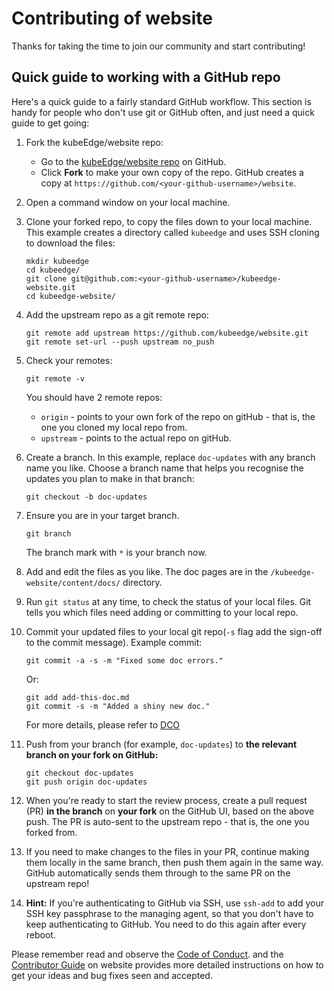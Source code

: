 # Contributing of website

Thanks for taking the time to join our community and start contributing!

## Quick guide to working with a GitHub repo

Here's a quick guide to a fairly standard GitHub workflow. This section is handy
for people who don't use git or GitHub often, and just need a quick guide to
get going:

1. Fork the kubeEdge/website repo:

    * Go to the [kubeEdge/website repo][kubeedge-website-repo] on GitHub.
    * Click **Fork** to make your own copy of the repo. GitHub creates a copy
      at `https://github.com/<your-github-username>/website`.

2. Open a command window on your local machine.

3. Clone your forked repo, to copy the files down to your local machine.
  This example creates a directory called `kubeedge` and uses SSH cloning to
  download the files:

    ```
    mkdir kubeedge
    cd kubeedge/
    git clone git@github.com:<your-github-username>/kubeedge-website.git
    cd kubeedge-website/
    ```

4. Add the upstream repo as a git remote repo:

    ```
    git remote add upstream https://github.com/kubeedge/website.git
    git remote set-url --push upstream no_push
    ```

5. Check your remotes:

    ```
    git remote -v
    ```

    You should have 2 remote repos:

      -  `origin` - points to your own fork of the repo on gitHub -
         that is, the one you cloned my local repo from.
      -  `upstream` - points to the actual repo on gitHub.

6. Create a branch. In this example, replace `doc-updates` with any branch name
  you like. Choose a branch name that helps you recognise the updates you plan
  to make in that branch:

    ```
    git checkout -b doc-updates
    ```

7. Ensure you are in your target branch.

    ```
    git branch
    ```

    The branch mark with `*` is your branch now.

8. Add and edit the files as you like. The doc pages are in the
  `/kubeedge-website/content/docs/` directory.

9. Run `git status` at any time, to check the status of your local files.
  Git tells you which files need adding or committing to your local repo.

10. Commit your updated files to your local git repo(`-s` flag add the sign-off to the commit message). Example commit:

    ```
    git commit -a -s -m "Fixed some doc errors."
    ```

    Or:

    ```
    git add add-this-doc.md
    git commit -s -m "Added a shiny new doc."
    ```
    For more details, please refer to [DCO](docs/developer/Supplemental_developer_guide.md#DCO)
11. Push from your branch (for example, `doc-updates`) to **the relevant branch
  on your fork on GitHub:**

    ```
    git checkout doc-updates
    git push origin doc-updates
    ```

12. When you're ready to start the review process, create a pull request (PR)
  **in the branch** on **your fork** on the GitHub UI, based on the above push.
  The PR is auto-sent to the upstream repo - that is, the one you forked from.

13. If you need to make changes to the files in your PR, continue making them
  locally in the same branch, then push them again in the same way. GitHub
  automatically sends them through to the same PR on the upstream repo!

14. **Hint:** If you're authenticating to GitHub via SSH, use `ssh-add` to add
  your SSH key passphrase to the managing agent, so that you don't have to
  keep authenticating to GitHub. You need to do this again after every reboot.

Please remember read and observe the [Code of Conduct](https://github.com/cncf/foundation/blob/master/code-of-conduct.md). and
the [Contributor Guide](docs.kubeedge.io/en/latest/contributing/contribute.html) on website provides more detailed instructions on how to get your ideas and bug fixes seen and accepted.

[kubeEdge-website-repo]: https://github.com/kubeedge/website
